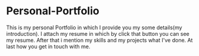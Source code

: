 # Personal-Portfolio
This is my personal Portfolio in which I provide you my some details(my introduction).
I attach my resume in which by click that button you can see my resume.
After that i mention my skills and my projects what I've done.
At last how you get in touch with me.
